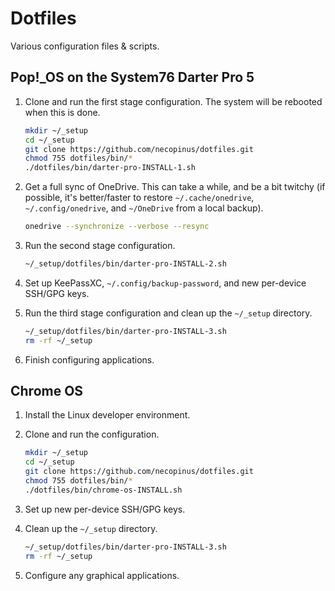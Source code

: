 # Dotfiles

Various configuration files & scripts.

## Pop!_OS on the System76 Darter Pro 5

1. Clone and run the first stage configuration. The system will be
   rebooted when this is done.

	```bash
	mkdir ~/_setup
	cd ~/_setup
	git clone https://github.com/necopinus/dotfiles.git
	chmod 755 dotfiles/bin/*
	./dotfiles/bin/darter-pro-INSTALL-1.sh
	```

2. Get a full sync of OneDrive. This can take a while, and be a bit
   twitchy (if possible, it's better/faster to restore
   `~/.cache/onedrive`, `~/.config/onedrive`, and `~/OneDrive` from a
   local backup).

	```bash
	onedrive --synchronize --verbose --resync
	```

3. Run the second stage configuration.

	```bash
	~/_setup/dotfiles/bin/darter-pro-INSTALL-2.sh
	```

4. Set up KeePassXC, `~/.config/backup-password`, and new per-device
   SSH/GPG keys.

5. Run the third stage configuration and clean up the `~/_setup`
   directory.

	```bash
	~/_setup/dotfiles/bin/darter-pro-INSTALL-3.sh
	rm -rf ~/_setup
	```

6. Finish configuring applications.

## Chrome OS

1. Install the Linux developer environment.

2. Clone and run the configuration.

	```bash
	mkdir ~/_setup
	cd ~/_setup
	git clone https://github.com/necopinus/dotfiles.git
	chmod 755 dotfiles/bin/*
	./dotfiles/bin/chrome-os-INSTALL.sh
	```

3. Set up new per-device SSH/GPG keys.

4. Clean up the `~/_setup` directory.

	```bash
	~/_setup/dotfiles/bin/darter-pro-INSTALL-3.sh
	rm -rf ~/_setup
	```

5. Configure any graphical applications.

